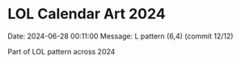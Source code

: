# LOL Calendar Art 2024

Date: 2024-06-28 00:11:00
Message: L pattern (6,4) (commit 12/12)

Part of LOL pattern across 2024
